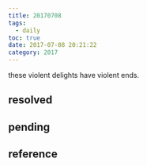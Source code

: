 ```yaml
---
title: 20170708
tags:
  - daily
toc: true
date: 2017-07-08 20:21:22
category: 2017
---
```

these violent delights have violent ends.
<!--more-->

## resolved

## pending

## reference